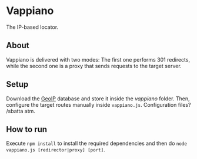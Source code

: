 Vappiano
========
The IP-based locator.

About
-----
Vappiano is delivered with two modes: The first one performs 301 redirects, while the second one is a proxy that sends requests to the target server.

Setup
-----
Download the [GeoIP](http://dev.maxmind.com/geoip/legacy/geolite/) database and store it inside the *vappiano* folder. Then, configure the target routes manually inside `vappiano.js`.
Configuration files? /sbatta atm.

How to run
----------
Execute `npm install` to install the required dependencies and then do `node vappiano.js [redirector|proxy] [port]`.
